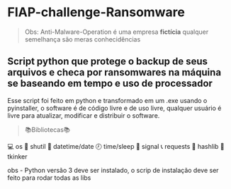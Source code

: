 # FIAP-challenge-Ransomware

> Obs: Anti-Malware-Operation é uma empresa **fictícia** qualquer semelhança são meras conhecidências

## Script python que protege o backup de seus arquivos e checa por ransomwares na máquina se baseando em tempo e uso de processador

Esse script foi feito em python e transformado em um .exe usando o pyinstaller, o software é de código livre e de uso livre, qualquer usuário é livre para atualizar, modificar e distribuir o software.

>📚Bibliotecas📚

💻 os
🧠 shutil
📆 datetime/date
🕗 time/sleep
📶 signal
📞 requests
📐 hashlib
📏 tkinker


obs - Python versão 3 deve ser instalado, o scrip de instalação deve ser feito para rodar todas as libs

